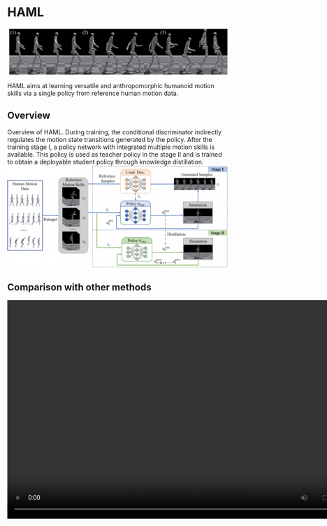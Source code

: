 # HAML
![](/images/poster.png)

HAML aims at learning versatile and anthropomorphic humanoid motion skills via a single policy from reference human motion data.

## Overview
Overview of HAML. During training, the conditional discriminator indirectly regulates the motion state transitions generated by the policy. After the training stage I, a policy network with integrated multiple motion skills is available. This policy is used as teacher policy in the stage II and is trained to obtain a deployable student policy through knowledge distillation.
![](/images/framework_corl.png)

## Comparison with other methods
<video src= "https://www.youtube.com/embed/HYGar8W2-is?autoplay=1&vq=hd1080" controls="controls" width="800" height="500" type="video/mp4"></video>

